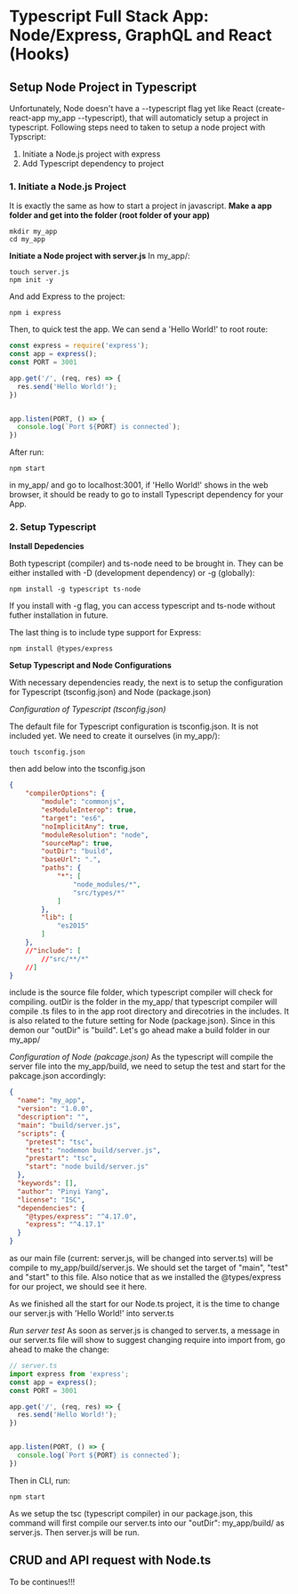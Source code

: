 # Typescript Full Stack App: Node/Express, GraphQL and React (Hooks)

## Setup Node Project in Typescript
Unfortunately, Node doesn't have a --typescript flag yet like React (create-react-app my_app --typescript), that will automaticly setup a project in typescript. Following steps need to taken to setup a node project with Typscript:
1. Initiate a Node.js project with express
2. Add Typescript dependency to project

### 1. Initiate a Node.js Project
It is exactly the same as how to start a project in javascript.
**Make a app folder and get into the folder (root folder of your app)**
```
mkdir my_app
cd my_app
```

**Initiate a Node project with server.js**
In my_app/:
```
touch server.js
npm init -y
```
And add Express to the project:
```
npm i express
```
Then, to quick test the app. We can send a 'Hello World!' to root route:
```javascript
const express = require('express');
const app = express();
const PORT = 3001

app.get('/', (req, res) => {
  res.send('Hello World!');
})


app.listen(PORT, () => {
  console.log(`Port ${PORT} is connected`);
})
```
After run:
```
npm start
```
in my_app/ and go to localhost:3001, if 'Hello World!' shows in the web browser, it should be ready to go to install Typescript dependency for your App.

### 2. Setup Typescript

**Install Depedencies**

Both typescript (compiler) and ts-node need to be brought in. They can be either installed with -D (development dependency) or -g (globally):
```
npm install -g typescript ts-node 
```
If you install with -g flag, you can access typescript and ts-node without futher installation in future.

The last thing is to include type support for Express:
```
npm install @types/express
```

**Setup Typescript and Node Configurations**

With necessary dependencies ready, the next is to setup the configuration for Typescript (tsconfig.json) and Node (package.json)

*Configuration of Typescript (tsconfig.json)*

The default file for Typescript configuration is tsconfig.json. It is not included yet. We need to create it ourselves (in my_app/):
```
touch tsconfig.json
```
then add below into the tsconfig.json
```json
{
    "compilerOptions": {
        "module": "commonjs",
        "esModuleInterop": true,
        "target": "es6",
        "noImplicitAny": true,
        "moduleResolution": "node",
        "sourceMap": true,
        "outDir": "build",
        "baseUrl": ".",
        "paths": {
            "*": [
                "node_modules/*",
                "src/types/*"
            ]
        },
        "lib": [
            "es2015"
        ]
    },
    //"include": [
        //"src/**/*"
    //]
}
```
include is the source file folder, which typescript compiler will check for compiling.
outDir is the folder in the my_app/ that typescript compiler will compile .ts files to in the app root directory and direcotries in the includes. It is also related to the future setting for Node (package.json). Since in this demon our "outDir" is "build". Let's go ahead make a build folder in our my_app/

*Configuration of Node (pakcage.json)*
As the typescript will compile the server file into the my_app/build, we need to setup the test and start for the pakcage.json accordingly:
```json
{
  "name": "my_app",
  "version": "1.0.0",
  "description": "",
  "main": "build/server.js",
  "scripts": {
    "pretest": "tsc",
    "test": "nodemon build/server.js",
    "prestart": "tsc",
    "start": "node build/server.js"
  },
  "keywords": [],
  "author": "Pinyi Yang",
  "license": "ISC",
  "dependencies": {
    "@types/express": "^4.17.0",
    "express": "^4.17.1"
  }
}
```
as our main file (current: server.js, will be changed into server.ts) will be compile to my_app/build/server.js. We should set the target of "main", "test" and "start" to this file. Also notice that as we installed the @types/express for our project, we should see it here.

As we finished all the start for our Node.ts project, it is the time to change our server.js with 'Hello World!' into server.ts

*Run server test*
As soon as server.js is changed to server.ts, a message in our server.ts file will show to suggest changing require into import from, go ahead to make the change:
```typescript
// server.ts
import express from 'express';
const app = express();
const PORT = 3001

app.get('/', (req, res) => {
  res.send('Hello World!');
})


app.listen(PORT, () => {
  console.log(`Port ${PORT} is connected`);
})
```
Then in CLI, run:
```
npm start
```
As we setup the tsc (typescript compiler) in our package.json, this command will first compile our server.ts into our "outDir": my_app/build/ as server.js. Then server.js will be run.


## CRUD and API request with Node.ts
To be continues!!!